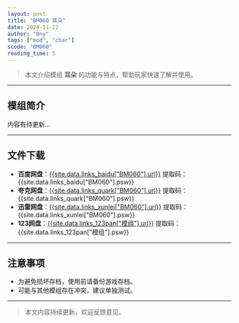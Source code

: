 ```yaml
---
layout: post
title: "BM060 耳朵"
date: 2024-11-22
author: "Bny"
tags: ["mod", "char"]
scode: "BM060"
reading_time: 5
---
```


> 本文介绍模组 **耳朵** 的功能与特点，帮助玩家快速了解并使用。

---

## 模组简介

内容有待更新...

---

## 文件下载
- **百度网盘**：[{{site.data.links_baidu["BM060"].url}}]({{site.data.links_baidu["BM060"].url}}) 提取码：{{site.data.links_baidu["BM060"].psw}}
- **夸克网盘**：[{{site.data.links_quark["BM060"].url}}]({{site.data.links_quark["BM060"].url}}) 提取码：{{site.data.links_quark["BM060"].psw}}
- **迅雷网盘**：[{{site.data.links_xunlei["BM060"].url}}]({{site.data.links_xunlei["BM060"].url}}) 提取码：{{site.data.links_xunlei["BM060"].psw}}
- **123网盘**：[{{site.data.links_123pan["模组"].url}}]({{site.data.links_123pan["模组"].url}}) 提取码：{{site.data.links_123pan["模组"].psw}}

---

## 注意事项
- 为避免损坏存档，使用前请备份游戏存档。
- 可能与其他模组存在冲突，建议单独测试。

---

> 本文内容持续更新，欢迎反馈意见。
